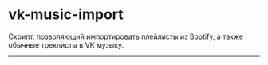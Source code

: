 # vk-music-import
Скрипт, позволяющий импортировать плейлисты из Spotify, а также обычные треклисты в VK музыку.

---
